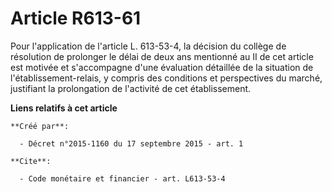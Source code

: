 # Article R613-61

Pour l'application de l'article L. 613-53-4, la décision du collège de résolution de prolonger le délai de deux ans mentionné
au II de cet article est motivée et s'accompagne d'une évaluation détaillée de la situation de l'établissement-relais, y
compris des conditions et perspectives du marché, justifiant la prolongation de l'activité de cet établissement.

**Liens relatifs à cet article**

	**Créé par**:

	  - Décret n°2015-1160 du 17 septembre 2015 - art. 1

	**Cite**:

	  - Code monétaire et financier - art. L613-53-4
